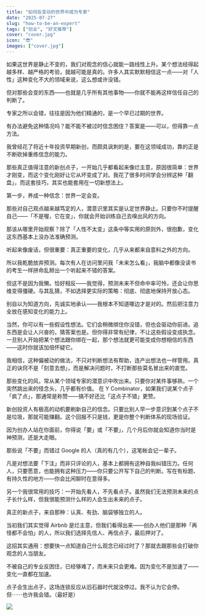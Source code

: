 ```yaml
---
title: "如何在变动的世界中成为专家"
date: "2025-07-27"
slug: "how-to-be-an-expert"
tags: ["创业", "好文推荐"]
cover: "cover.jpg"
icon: "😎"
images: ["cover.jpg"]
---
```

如果这世界是静止不变的，我们对观念的信心就能一路线性上升。某个想法经得起越多样、越严格的考验，就越可能是真的。许多人其实默默相信这一点——对「人性」这种变化不大的领域来说，这么想或许没错。



但对那些会变的东西——也就是几乎所有其他事物——你就不能再这样信任自己的判断了。



专家之所以会错，往往是因为他们精通的，是一个早已过期的世界。



有办法避免这种情况吗？能不能不被过时信念困住？答案是——可以，但得靠一点方法。



我曾经花了将近十年投资早期新创，而颇具讽刺的是，要在这领域成功，靠的正是不断砍掉重练信念的能力。



那些真正值得注意的新创点子，一开始几乎都看起来像烂主意，原因很简单：世界才刚变，而这个变化刚好让它从坏变成了对。我花了很多时间学会分辨这种「翻盘」，而这套技巧，其实也能套用在一切新想法上。



第一步，养成一种信念：世界一定会变。



那些对自己观点越来越笃定的人，潜意识里其实是认定世界静止。只要你不时提醒自己——「不是喔，它在变」，你就会开始训练自己去嗅出风的方向。



那该从哪里开始观察？除了「人性不太变」这条中等实用的原则外，很抱歉，变化这东西基本上没办法准确预测。



听起来像废话，但很重要：真正重要的变化，几乎从来都来自意料之外的方向。



所以我乾脆放弃预测。每次有人在访问里问我「未来怎么看」，我脑中都像没读书的考生一样拼命乱掰出一个听起来不错的答案。



但这不是因为我懒。恰好相反——我觉得，预测未来不但命中率可怜，还会让你思维变得僵硬。与其乱猜，不如选择更实际的策略：彻底、彻底地保持开放心态。



别自以为知道方向，先诚实地承认——我根本不知道哪边才是对的。然后把注意力全放在感知变化的能力上。



当然，你可以有一些假设性想法。它们会稍微绑住你没错，但也会驱动你前进。追东西是会让人兴奋的，猜答案也是。但你得非常有纪律，不让这些假设变成执念。
一旦别人开始把某个想法跟你绑在一起，那个想法就更可能变成你想相信的东西——这时你就该加倍怀疑它。



我相信，这种偏被动的做法，不只对判断想法有帮助，连产出想法也一样管用。真正的诀窍不是「刻意去想」，而是解决问题时，不打断那些莫名冒出来的直觉。



那些变化的风，常从某个领域专家的潜意识中吹出来。只要你对某件事够熟，一个突然跳出来的怪念头，几乎都有价值。
在 Y Combinator，如果我们说某个点子「疯了点」，那通常是称赞——搞不好还比「这点子不错」更赞。



新创投资人有极高的动机要刷新自己的信念。只要比别人早一步意识到某个点子不是垃圾，那就可能赚翻。这个回报不只是钱，更是你整个判断体系的现场验证。



因为创办人站在你面前，你得说「要」或「不要」，几个月后你就会知道你当时是神预测，还是大走眼。



那些说「不要」而错过 Google 的人（真的有几个），这笔帐会记一辈子。



凡是对想法要「下注」而非只评论的人，基本上都拥有这种自我纠错压力。任何人，只要愿意，也能拥有这种压力——你只要公开写下自己的判断。写在有标题、有持久性的地方——你会比闲聊时在意得多。



另一个我很常用的技巧：一开始先看人，不先看点子。虽然我们无法预测未来的点子长什么样，但我很能预测什么样的人会生出未来的点子。



真正的新点子，来自那种：认真、有劲、脑袋够独立的人。



当初我们其实觉得 Airbnb 是烂主意，但我们看得出来——创办人他们是那种「再怪都不会怕」的人，所以我们选择先信人、再信点子，最后押对了。



这招其实通用：想要快一点知道自己什么观念已经过时了？那就去跟那些会打破你观念的人当朋友。



不被自己的专业反困住，已经够难了，而未来只会更难。因为变化不是加速了——变化一直都在加速。



点子会生出点子，这场连锁反应从旧石器时代就没停过。我不认为它会停。
但⋯⋯也许我会错。（最好是）




![](https://prod-files-secure.s3.us-west-2.amazonaws.com/112d0858-5090-4d34-a606-b75eb8d65fd2/46476355-9cf3-4e99-9b7a-3531bc426380/1000202064.png?X-Amz-Algorithm=AWS4-HMAC-SHA256&X-Amz-Content-Sha256=UNSIGNED-PAYLOAD&X-Amz-Credential=ASIAZI2LB4666LYEHVDG%2F20250901%2Fus-west-2%2Fs3%2Faws4_request&X-Amz-Date=20250901T232908Z&X-Amz-Expires=3600&X-Amz-Security-Token=IQoJb3JpZ2luX2VjELf%2F%2F%2F%2F%2F%2F%2F%2F%2F%2FwEaCXVzLXdlc3QtMiJGMEQCIGcHr8U%2BcpQK1AJiKBbC9Bf6FaIcrlNMKLa3SYaB39mZAiBA%2FDUiyniwfT5P%2FqseNfGC1r2woZaa8JJd6dwztG4nByr%2FAwggEAAaDDYzNzQyMzE4MzgwNSIMJy2s1MFgLWtTwBakKtwDWn9h0RYLC6LVD3IeCPzxhWIUAWk1lWAh0zketlY08VOU5wsk9o6zAvwH9kSrR%2FfOnVeopV%2Bh%2BIxzDIEcSVi0X%2B52W2%2BKLasNa4kD2O1HjFtWnDmEtwdoTHbZy400wlgzfRgV2IsgBPRe%2BWwe%2BungBWWhg6FF3PTSHqhiOecvb3%2B54vxg8U2rn5s4e7W10qZabuzb7Lm4w612DZeVbhH2P8J81IPQm7dxCdBZ85eWH5eKPCg9nnhhBGyet4VQMHyZFPnYnVrZWxiVzpfcDVVb7rYabJiXxwVZHK42XUF4X1B0dWkslkgCcw2GOyvs3ij%2Bss4NqblScdvHYG92QGsATDWJSLNNMxQzS8wFMo1C3KMvMr2oOI2hKs84empDz3gEZhpdwqACbhQdS1t3iemw%2Ff0Ww%2FVF6xA%2FbtwW%2BcFuo0dHKUU%2FlPKZh4iA9a%2B4ubvgbfMsUAP47JqFJvxL4lb5WnJSb8PfK5bzPF%2BL04wnIFzb7QkpVDdKQaC8eWER5Uk8pD4Uwv2gngLd0VAXUv3bHGOY0biySiUxWtIy7zug41HLOhOpgKT%2FEoV8pZV2icMmBoagywCsq6j8NNVMVAx9Aczr9PCoa3kbOGAzE%2BjcUGW%2BLa3cQehBV8Mi4I8w18vYxQY6pgG5Fazfn0wPEPArpMhP0yeaUTaqqvRceZLo6IPiZ8QkVDLRj9XKXmxiyI39W%2Fw%2FyDPv1KoxGBRfP5Yt8w0mszSghCNYUyVovE%2FHakDWpZ5gpBKNEQo16c50n3SOEExRdgJgLMnMJ%2F0Z2iQ2vGd%2B0ehu%2BJTY9YWse6FGHLjZbChL6M2LUJGT6J%2BwHFYDf%2FKGs%2FHpML8jZqdAE58gG1vVkDbxAkEXFdt9&X-Amz-Signature=e370ce47c3d171ef121076a8f6cb6ba9fde65b7b201cef20f0e0f311bebbf549&X-Amz-SignedHeaders=host&x-amz-checksum-mode=ENABLED&x-id=GetObject)

